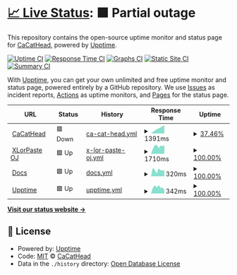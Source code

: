 # [📈 Live Status](https://upptime.cacathead.cn): <!--live status--> **🟧 Partial outage**

This repository contains the open-source uptime monitor and status page for [CaCatHead](https://cacathead.cn/), powered by [Upptime](https://github.com/upptime/upptime).

[![Uptime CI](https://github.com/CaCatHead/upptime/workflows/Uptime%20CI/badge.svg)](https://github.com/CaCatHead/upptime/actions?query=workflow%3A%22Uptime+CI%22)
[![Response Time CI](https://github.com/CaCatHead/upptime/workflows/Response%20Time%20CI/badge.svg)](https://github.com/CaCatHead/upptime/actions?query=workflow%3A%22Response+Time+CI%22)
[![Graphs CI](https://github.com/CaCatHead/upptime/workflows/Graphs%20CI/badge.svg)](https://github.com/CaCatHead/upptime/actions?query=workflow%3A%22Graphs+CI%22)
[![Static Site CI](https://github.com/CaCatHead/upptime/workflows/Static%20Site%20CI/badge.svg)](https://github.com/CaCatHead/upptime/actions?query=workflow%3A%22Static+Site+CI%22)
[![Summary CI](https://github.com/CaCatHead/upptime/workflows/Summary%20CI/badge.svg)](https://github.com/CaCatHead/upptime/actions?query=workflow%3A%22Summary+CI%22)

With [Upptime](https://upptime.js.org), you can get your own unlimited and free uptime monitor and status page, powered entirely by a GitHub repository. We use [Issues](https://github.com/CaCatHead/upptime/issues) as incident reports, [Actions](https://github.com/CaCatHead/upptime/actions) as uptime monitors, and [Pages](https://upptime.cacathead.cn) for the status page.

<!--start: status pages-->
<!-- This summary is generated by Upptime (https://github.com/upptime/upptime) -->
<!-- Do not edit this manually, your changes will be overwritten -->
<!-- prettier-ignore -->
| URL | Status | History | Response Time | Uptime |
| --- | ------ | ------- | ------------- | ------ |
| <img alt="" src="https://icons.duckduckgo.com/ip3/cacathead.cn.ico" height="13"> [CaCatHead](https://cacathead.cn) | 🟥 Down | [ca-cat-head.yml](https://github.com/CaCatHead/upptime/commits/HEAD/history/ca-cat-head.yml) | <details><summary><img alt="Response time graph" src="./graphs/ca-cat-head/response-time-week.png" height="20"> 1391ms</summary><br><a href="https://upptime.cacathead.cn/history/ca-cat-head"><img alt="Response time 1360" src="https://img.shields.io/endpoint?url=https%3A%2F%2Fraw.githubusercontent.com%2FCaCatHead%2Fupptime%2FHEAD%2Fapi%2Fca-cat-head%2Fresponse-time.json"></a><br><a href="https://upptime.cacathead.cn/history/ca-cat-head"><img alt="24-hour response time 0" src="https://img.shields.io/endpoint?url=https%3A%2F%2Fraw.githubusercontent.com%2FCaCatHead%2Fupptime%2FHEAD%2Fapi%2Fca-cat-head%2Fresponse-time-day.json"></a><br><a href="https://upptime.cacathead.cn/history/ca-cat-head"><img alt="7-day response time 1391" src="https://img.shields.io/endpoint?url=https%3A%2F%2Fraw.githubusercontent.com%2FCaCatHead%2Fupptime%2FHEAD%2Fapi%2Fca-cat-head%2Fresponse-time-week.json"></a><br><a href="https://upptime.cacathead.cn/history/ca-cat-head"><img alt="30-day response time 1447" src="https://img.shields.io/endpoint?url=https%3A%2F%2Fraw.githubusercontent.com%2FCaCatHead%2Fupptime%2FHEAD%2Fapi%2Fca-cat-head%2Fresponse-time-month.json"></a><br><a href="https://upptime.cacathead.cn/history/ca-cat-head"><img alt="1-year response time 1360" src="https://img.shields.io/endpoint?url=https%3A%2F%2Fraw.githubusercontent.com%2FCaCatHead%2Fupptime%2FHEAD%2Fapi%2Fca-cat-head%2Fresponse-time-year.json"></a></details> | <details><summary><a href="https://upptime.cacathead.cn/history/ca-cat-head">37.46%</a></summary><a href="https://upptime.cacathead.cn/history/ca-cat-head"><img alt="All-time uptime 94.81%" src="https://img.shields.io/endpoint?url=https%3A%2F%2Fraw.githubusercontent.com%2FCaCatHead%2Fupptime%2FHEAD%2Fapi%2Fca-cat-head%2Fuptime.json"></a><br><a href="https://upptime.cacathead.cn/history/ca-cat-head"><img alt="24-hour uptime 0.00%" src="https://img.shields.io/endpoint?url=https%3A%2F%2Fraw.githubusercontent.com%2FCaCatHead%2Fupptime%2FHEAD%2Fapi%2Fca-cat-head%2Fuptime-day.json"></a><br><a href="https://upptime.cacathead.cn/history/ca-cat-head"><img alt="7-day uptime 37.46%" src="https://img.shields.io/endpoint?url=https%3A%2F%2Fraw.githubusercontent.com%2FCaCatHead%2Fupptime%2FHEAD%2Fapi%2Fca-cat-head%2Fuptime-week.json"></a><br><a href="https://upptime.cacathead.cn/history/ca-cat-head"><img alt="30-day uptime 85.61%" src="https://img.shields.io/endpoint?url=https%3A%2F%2Fraw.githubusercontent.com%2FCaCatHead%2Fupptime%2FHEAD%2Fapi%2Fca-cat-head%2Fuptime-month.json"></a><br><a href="https://upptime.cacathead.cn/history/ca-cat-head"><img alt="1-year uptime 94.81%" src="https://img.shields.io/endpoint?url=https%3A%2F%2Fraw.githubusercontent.com%2FCaCatHead%2Fupptime%2FHEAD%2Fapi%2Fca-cat-head%2Fuptime-year.json"></a></details>
| <img alt="" src="https://icons.duckduckgo.com/ip3/oj.xlorpaste.cn.ico" height="13"> [XLorPaste OJ](https://oj.xlorpaste.cn) | 🟩 Up | [x-lor-paste-oj.yml](https://github.com/CaCatHead/upptime/commits/HEAD/history/x-lor-paste-oj.yml) | <details><summary><img alt="Response time graph" src="./graphs/x-lor-paste-oj/response-time-week.png" height="20"> 1710ms</summary><br><a href="https://upptime.cacathead.cn/history/x-lor-paste-oj"><img alt="Response time 1729" src="https://img.shields.io/endpoint?url=https%3A%2F%2Fraw.githubusercontent.com%2FCaCatHead%2Fupptime%2FHEAD%2Fapi%2Fx-lor-paste-oj%2Fresponse-time.json"></a><br><a href="https://upptime.cacathead.cn/history/x-lor-paste-oj"><img alt="24-hour response time 1479" src="https://img.shields.io/endpoint?url=https%3A%2F%2Fraw.githubusercontent.com%2FCaCatHead%2Fupptime%2FHEAD%2Fapi%2Fx-lor-paste-oj%2Fresponse-time-day.json"></a><br><a href="https://upptime.cacathead.cn/history/x-lor-paste-oj"><img alt="7-day response time 1710" src="https://img.shields.io/endpoint?url=https%3A%2F%2Fraw.githubusercontent.com%2FCaCatHead%2Fupptime%2FHEAD%2Fapi%2Fx-lor-paste-oj%2Fresponse-time-week.json"></a><br><a href="https://upptime.cacathead.cn/history/x-lor-paste-oj"><img alt="30-day response time 1625" src="https://img.shields.io/endpoint?url=https%3A%2F%2Fraw.githubusercontent.com%2FCaCatHead%2Fupptime%2FHEAD%2Fapi%2Fx-lor-paste-oj%2Fresponse-time-month.json"></a><br><a href="https://upptime.cacathead.cn/history/x-lor-paste-oj"><img alt="1-year response time 1729" src="https://img.shields.io/endpoint?url=https%3A%2F%2Fraw.githubusercontent.com%2FCaCatHead%2Fupptime%2FHEAD%2Fapi%2Fx-lor-paste-oj%2Fresponse-time-year.json"></a></details> | <details><summary><a href="https://upptime.cacathead.cn/history/x-lor-paste-oj">100.00%</a></summary><a href="https://upptime.cacathead.cn/history/x-lor-paste-oj"><img alt="All-time uptime 100.00%" src="https://img.shields.io/endpoint?url=https%3A%2F%2Fraw.githubusercontent.com%2FCaCatHead%2Fupptime%2FHEAD%2Fapi%2Fx-lor-paste-oj%2Fuptime.json"></a><br><a href="https://upptime.cacathead.cn/history/x-lor-paste-oj"><img alt="24-hour uptime 100.00%" src="https://img.shields.io/endpoint?url=https%3A%2F%2Fraw.githubusercontent.com%2FCaCatHead%2Fupptime%2FHEAD%2Fapi%2Fx-lor-paste-oj%2Fuptime-day.json"></a><br><a href="https://upptime.cacathead.cn/history/x-lor-paste-oj"><img alt="7-day uptime 100.00%" src="https://img.shields.io/endpoint?url=https%3A%2F%2Fraw.githubusercontent.com%2FCaCatHead%2Fupptime%2FHEAD%2Fapi%2Fx-lor-paste-oj%2Fuptime-week.json"></a><br><a href="https://upptime.cacathead.cn/history/x-lor-paste-oj"><img alt="30-day uptime 100.00%" src="https://img.shields.io/endpoint?url=https%3A%2F%2Fraw.githubusercontent.com%2FCaCatHead%2Fupptime%2FHEAD%2Fapi%2Fx-lor-paste-oj%2Fuptime-month.json"></a><br><a href="https://upptime.cacathead.cn/history/x-lor-paste-oj"><img alt="1-year uptime 100.00%" src="https://img.shields.io/endpoint?url=https%3A%2F%2Fraw.githubusercontent.com%2FCaCatHead%2Fupptime%2FHEAD%2Fapi%2Fx-lor-paste-oj%2Fuptime-year.json"></a></details>
| <img alt="" src="https://icons.duckduckgo.com/ip3/docs.cacathead.cn.ico" height="13"> [Docs](https://docs.cacathead.cn) | 🟩 Up | [docs.yml](https://github.com/CaCatHead/upptime/commits/HEAD/history/docs.yml) | <details><summary><img alt="Response time graph" src="./graphs/docs/response-time-week.png" height="20"> 320ms</summary><br><a href="https://upptime.cacathead.cn/history/docs"><img alt="Response time 310" src="https://img.shields.io/endpoint?url=https%3A%2F%2Fraw.githubusercontent.com%2FCaCatHead%2Fupptime%2FHEAD%2Fapi%2Fdocs%2Fresponse-time.json"></a><br><a href="https://upptime.cacathead.cn/history/docs"><img alt="24-hour response time 314" src="https://img.shields.io/endpoint?url=https%3A%2F%2Fraw.githubusercontent.com%2FCaCatHead%2Fupptime%2FHEAD%2Fapi%2Fdocs%2Fresponse-time-day.json"></a><br><a href="https://upptime.cacathead.cn/history/docs"><img alt="7-day response time 320" src="https://img.shields.io/endpoint?url=https%3A%2F%2Fraw.githubusercontent.com%2FCaCatHead%2Fupptime%2FHEAD%2Fapi%2Fdocs%2Fresponse-time-week.json"></a><br><a href="https://upptime.cacathead.cn/history/docs"><img alt="30-day response time 322" src="https://img.shields.io/endpoint?url=https%3A%2F%2Fraw.githubusercontent.com%2FCaCatHead%2Fupptime%2FHEAD%2Fapi%2Fdocs%2Fresponse-time-month.json"></a><br><a href="https://upptime.cacathead.cn/history/docs"><img alt="1-year response time 310" src="https://img.shields.io/endpoint?url=https%3A%2F%2Fraw.githubusercontent.com%2FCaCatHead%2Fupptime%2FHEAD%2Fapi%2Fdocs%2Fresponse-time-year.json"></a></details> | <details><summary><a href="https://upptime.cacathead.cn/history/docs">100.00%</a></summary><a href="https://upptime.cacathead.cn/history/docs"><img alt="All-time uptime 100.00%" src="https://img.shields.io/endpoint?url=https%3A%2F%2Fraw.githubusercontent.com%2FCaCatHead%2Fupptime%2FHEAD%2Fapi%2Fdocs%2Fuptime.json"></a><br><a href="https://upptime.cacathead.cn/history/docs"><img alt="24-hour uptime 100.00%" src="https://img.shields.io/endpoint?url=https%3A%2F%2Fraw.githubusercontent.com%2FCaCatHead%2Fupptime%2FHEAD%2Fapi%2Fdocs%2Fuptime-day.json"></a><br><a href="https://upptime.cacathead.cn/history/docs"><img alt="7-day uptime 100.00%" src="https://img.shields.io/endpoint?url=https%3A%2F%2Fraw.githubusercontent.com%2FCaCatHead%2Fupptime%2FHEAD%2Fapi%2Fdocs%2Fuptime-week.json"></a><br><a href="https://upptime.cacathead.cn/history/docs"><img alt="30-day uptime 100.00%" src="https://img.shields.io/endpoint?url=https%3A%2F%2Fraw.githubusercontent.com%2FCaCatHead%2Fupptime%2FHEAD%2Fapi%2Fdocs%2Fuptime-month.json"></a><br><a href="https://upptime.cacathead.cn/history/docs"><img alt="1-year uptime 100.00%" src="https://img.shields.io/endpoint?url=https%3A%2F%2Fraw.githubusercontent.com%2FCaCatHead%2Fupptime%2FHEAD%2Fapi%2Fdocs%2Fuptime-year.json"></a></details>
| <img alt="" src="https://icons.duckduckgo.com/ip3/upptime.cacathead.cn.ico" height="13"> [Upptime](https://upptime.cacathead.cn) | 🟩 Up | [upptime.yml](https://github.com/CaCatHead/upptime/commits/HEAD/history/upptime.yml) | <details><summary><img alt="Response time graph" src="./graphs/upptime/response-time-week.png" height="20"> 342ms</summary><br><a href="https://upptime.cacathead.cn/history/upptime"><img alt="Response time 266" src="https://img.shields.io/endpoint?url=https%3A%2F%2Fraw.githubusercontent.com%2FCaCatHead%2Fupptime%2FHEAD%2Fapi%2Fupptime%2Fresponse-time.json"></a><br><a href="https://upptime.cacathead.cn/history/upptime"><img alt="24-hour response time 330" src="https://img.shields.io/endpoint?url=https%3A%2F%2Fraw.githubusercontent.com%2FCaCatHead%2Fupptime%2FHEAD%2Fapi%2Fupptime%2Fresponse-time-day.json"></a><br><a href="https://upptime.cacathead.cn/history/upptime"><img alt="7-day response time 342" src="https://img.shields.io/endpoint?url=https%3A%2F%2Fraw.githubusercontent.com%2FCaCatHead%2Fupptime%2FHEAD%2Fapi%2Fupptime%2Fresponse-time-week.json"></a><br><a href="https://upptime.cacathead.cn/history/upptime"><img alt="30-day response time 293" src="https://img.shields.io/endpoint?url=https%3A%2F%2Fraw.githubusercontent.com%2FCaCatHead%2Fupptime%2FHEAD%2Fapi%2Fupptime%2Fresponse-time-month.json"></a><br><a href="https://upptime.cacathead.cn/history/upptime"><img alt="1-year response time 266" src="https://img.shields.io/endpoint?url=https%3A%2F%2Fraw.githubusercontent.com%2FCaCatHead%2Fupptime%2FHEAD%2Fapi%2Fupptime%2Fresponse-time-year.json"></a></details> | <details><summary><a href="https://upptime.cacathead.cn/history/upptime">100.00%</a></summary><a href="https://upptime.cacathead.cn/history/upptime"><img alt="All-time uptime 100.00%" src="https://img.shields.io/endpoint?url=https%3A%2F%2Fraw.githubusercontent.com%2FCaCatHead%2Fupptime%2FHEAD%2Fapi%2Fupptime%2Fuptime.json"></a><br><a href="https://upptime.cacathead.cn/history/upptime"><img alt="24-hour uptime 100.00%" src="https://img.shields.io/endpoint?url=https%3A%2F%2Fraw.githubusercontent.com%2FCaCatHead%2Fupptime%2FHEAD%2Fapi%2Fupptime%2Fuptime-day.json"></a><br><a href="https://upptime.cacathead.cn/history/upptime"><img alt="7-day uptime 100.00%" src="https://img.shields.io/endpoint?url=https%3A%2F%2Fraw.githubusercontent.com%2FCaCatHead%2Fupptime%2FHEAD%2Fapi%2Fupptime%2Fuptime-week.json"></a><br><a href="https://upptime.cacathead.cn/history/upptime"><img alt="30-day uptime 100.00%" src="https://img.shields.io/endpoint?url=https%3A%2F%2Fraw.githubusercontent.com%2FCaCatHead%2Fupptime%2FHEAD%2Fapi%2Fupptime%2Fuptime-month.json"></a><br><a href="https://upptime.cacathead.cn/history/upptime"><img alt="1-year uptime 100.00%" src="https://img.shields.io/endpoint?url=https%3A%2F%2Fraw.githubusercontent.com%2FCaCatHead%2Fupptime%2FHEAD%2Fapi%2Fupptime%2Fuptime-year.json"></a></details>

<!--end: status pages-->

[**Visit our status website →**](https://upptime.cacathead.cn)

## 📄 License

- Powered by: [Upptime](https://github.com/upptime/upptime)
- Code: [MIT](./LICENSE) © [CaCatHead](https://cacathead.cn/)
- Data in the `./history` directory: [Open Database License](https://opendatacommons.org/licenses/odbl/1-0/)
